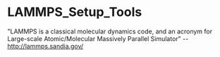 # LAMMPS_Setup_Tools
"LAMMPS is a classical molecular dynamics code, and an acronym for Large-scale Atomic/Molecular Massively Parallel Simulator" -- http://lammps.sandia.gov/


